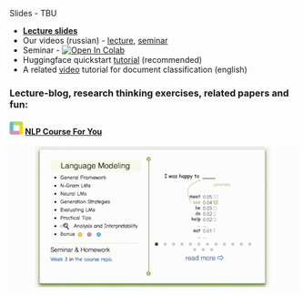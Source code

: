 Slides - TBU

* [__Lecture slides__](https://drive.google.com/file/d/1ueMYgH3qhsjn3X6K_mcnMvYjjh9Zvl01/view?usp=sharing) 
* Our videos (russian) - [lecture](https://yadi.sk/i/81nP3AcDIrBE5g), [seminar](https://yadi.sk/i/b_64Rs1anbTx9A)
* Seminar - [![Open In Colab](https://colab.research.google.com/assets/colab-badge.svg)](https://colab.research.google.com/github/yandexdataschool/nlp_course/blob/2020/week05_transfer/seminar.ipynb) 
* Huggingface quickstart [tutorial](https://huggingface.co/transformers/quickstart.html) (recommended)
* A related [video](https://www.youtube.com/watch?v=_eSGWNqKeeY) tutorial for document classification (english)


### Lecture-blog, research thinking exercises, related papers and fun: 
#### ![logo](../resources/course_logo.png) [NLP Course For You](https://lena-voita.github.io/nlp_course.html#preview_lang_models) 
![lecture_preview](../resources/nlp2020_gifs/language_modeling.gif)
